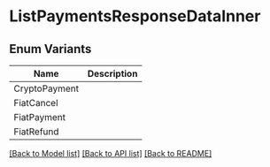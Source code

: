 # ListPaymentsResponseDataInner

## Enum Variants

| Name | Description |
|---- | -----|
| CryptoPayment |  |
| FiatCancel |  |
| FiatPayment |  |
| FiatRefund |  |

[[Back to Model list]](../README.md#documentation-for-models) [[Back to API list]](../README.md#documentation-for-api-endpoints) [[Back to README]](../README.md)


